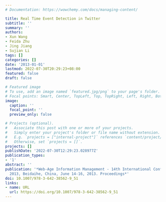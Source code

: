 ```yaml
---
# Documentation: https://wowchemy.com/docs/managing-content/

title: Real Time Event Detection in Twitter
subtitle: ''
summary: ''
authors:
- Xun Wang
- Feida Zhu
- Jing Jiang
- Sujian Li
tags: []
categories: []
date: '2013-01-01'
lastmod: 2022-07-30T20:29:23+08:00
featured: false
draft: false

# Featured image
# To use, add an image named `featured.jpg/png` to your page's folder.
# Focal points: Smart, Center, TopLeft, Top, TopRight, Left, Right, BottomLeft, Bottom, BottomRight.
image:
  caption: ''
  focal_point: ''
  preview_only: false

# Projects (optional).
#   Associate this post with one or more of your projects.
#   Simply enter your project's folder or file name without extension.
#   E.g. `projects = ["internal-project"]` references `content/project/deep-learning/index.md`.
#   Otherwise, set `projects = []`.
projects: []
publishDate: '2022-07-30T12:29:23.028977Z'
publication_types:
- '1'
abstract: ''
publication: '*Web-Age Information Management - 14th International Conference, WAIM
  2013, Beidaihe, China, June 14-16, 2013. Proceedings*'
doi: 10.1007/978-3-642-38562-9_51
links:
- name: URL
  url: https://doi.org/10.1007/978-3-642-38562-9_51
---
```

